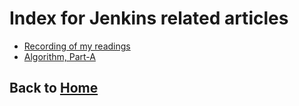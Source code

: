# Index for Jenkins related articles

- [Recording of my readings](./MyReadings.md)
- [Algorithm, Part-A](./Algorithm.md)

## Back to [Home](../README.md)
